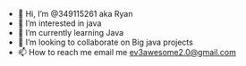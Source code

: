 - 👋 Hi, I’m @349115261 aka Ryan
- 👀 I’m interested in java
- 🌱 I’m currently learning Java
- 💞️ I’m looking to collaborate on Big java projects
- 📫 How to reach me email me ev3awesome2.0@gmail.com

<!---
349115261/349115261 is a ✨ special ✨ repository because its `README.md` (this file) appears on your GitHub profile.
You can click the Preview link to take a look at your changes.
--->
